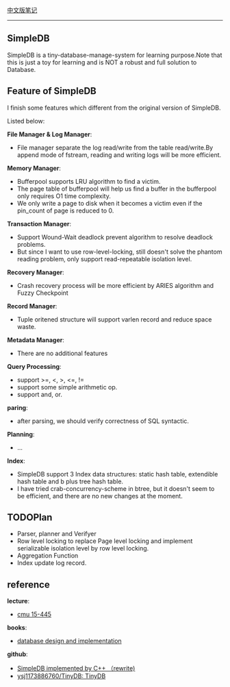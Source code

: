 

[中文版笔记](https://zhuanlan.zhihu.com/p/563388103)

----

## SimpleDB

SimpleDB is a tiny-database-manage-system for learning purpose.Note that this is just a toy for learning and is NOT a robust and full solution to Database.

## Feature of SimpleDB

I finish some features which different from the original version of SimpleDB.

Listed below:

**File Manager & Log Manager**: 

- File manager separate the log read/write from the table read/write.By append mode of fstream, reading and writing logs will be more efficient.

**Memory Manager**: 

- Bufferpool supports LRU algorithm to find a victim.
- The page table of bufferpool will help us find a buffer in the bufferpool only requires O1 time complexity.
- We only write a page to disk when it becomes a victim even if the pin_count of page is reduced to 0.

**Transaction Manager**:

- Support Wound-Wait deadlock prevent algorithm to resolve deadlock problems.
- But since I want to use row-level-locking, still doesn't solve the phantom reading problem, only support read-repeatable isolation level.

**Recovery Manager**:

- Crash recovery process will be more efficient by ARIES algorithm and Fuzzy Checkpoint 

**Record Manager**:

- Tuple oritened structure will support varlen record and reduce space waste.

**Metadata Manager**:

- There are no additional features

**Query Processing**:

- support >=, <, >, <=, != 
- support some simple arithmetic op.
- support and, or.

**paring**:

- after parsing, we should verify correctness of SQL syntactic. 

**Planning**:

- ...

**Index**:

- SimpleDB support 3 Index data structures: static hash table, extendible hash table and b plus tree hash table.
- I have tried crab-concurrency-scheme in btree, but it doesn't seem to be efficient, and there are no new changes at the moment.


## TODOPlan

- Parser, planner and Verifyer
- Row level locking to replace Page level locking and implement serializable isolation level by row level locking.
- Aggregation Function
- Index update log record. 



## reference

**lecture**: 

- [cmu 15-445](https://15445.courses.cs.cmu.edu/fall2022/)

**books**:

- [database design and implementation](www.cs.bc.edu/~sciore/simpledb/)

**github**:

- [SimpleDB implemented by C++ （rewrite)](​github.com/wattlebirdaz/simpledb)
- [ysj1173886760/TinyDB: TinyDB](​github.com/ysj1173886760/TinyDB)

